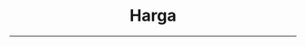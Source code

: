 ---
title: "Harga"
subtitle: "<hr>"
# meta description
description: "Paket Basic"
draft: false

mini:
  name : "Mini"
  price: "2.000.000"
  price_per : "month"
  # info : "Best For Small Individuals"
  services:
    - Space 1 GB
    - 3 Akun Email
    - 1 Pilihan Tema
    - Free Domain
    - Unlimited Subdomain
    - Unlimited Bandwidth
    - SSL Encryption
  button:
    enable : true
    label : "Pesan Sekarang"
    link : "https://api.whatsapp.com/send?phone=+6288213128081&text=Hi,%20saya%20mau%20buat%20website%20dong%20!!!%20Bagaimana%20caranya%20?"
    
medium:
  name : "Medium"
  price: "3.000.00"
  price_per : "month"
  info : "<strong><span style='color: #0aa8a7'>Paling Diminati</span></strong>"
  services:
    - Space 2 GB
    - 5 Akun Email
    - 1 Pilihan Tema
    - Free Domain
    - Unlimited Subdomain
    - Unlimited Bandwidth
    - SSL Encryption
    - Optimasi Website
    - Whatsapp Chat
  button:
    enable : true
    label : "Pesan Sekarang"
    link : "https://api.whatsapp.com/send?phone=+6288213128081&text=Hi,%20saya%20mau%20buat%20website%20dong%20!!!%20Bagaimana%20caranya%20?"
    
premium:
  name : "Premium"
  price: "5.500.000"
  price_per : "month"
  # info : "Best For Large Individuals" 
  services:
    - Unlimitted Disk Space
    - Unlimited Akun Email
    - Unlimitted Pilihan Tema
    - Free Domain
    - Unlimited Subdomain
    - Unlimited Bandwith
    - SSL Encryption
    - Optimasi Website
    - Whatsapp Chat
  button:
    enable : true
    label : "Pesan Sekarang"
    link : "https://api.whatsapp.com/send?phone=+6288213128081&text=Hi,%20saya%20mau%20buat%20website%20dong%20!!!%20Bagaimana%20caranya%20?"

call_to_action:
  enable : true
  title : "Butuh website custom?"
  image : "images/cta.svg"
  content : "Silahkan ajukan penawaran sekarang juga."
  button:
    enable : true
    label : "Custom website"
    link : "https://api.whatsapp.com/send?phone=+6288213128081&text=Hi,%20saya%20butuh%20website%20full%20custom%20"
---